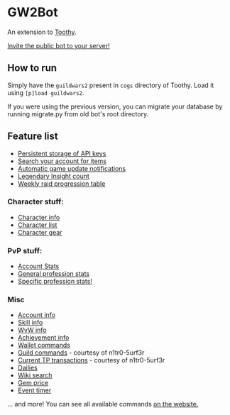 # GW2Bot

An extension to [Toothy](https://github.com/Maselkov/Toothy).

[Invite the public bot to your server!](https://discordapp.com/oauth2/authorize?client_id=310050883100737536&scope=bot&permissions=27648)
## How to run

Simply have the `guildwars2` present in `cogs` directory of Toothy. Load it using `[p]load guildwars2`.

If you were using the previous version, you can migrate your database by running migrate.py from old bot's root directory.

## Feature list

* [Persistent storage of API keys](https://i.imgur.com/m82tUfW.png)
* [Search your account for items](https://i.imgur.com/xt1K62h.png)
* [Automatic game update notifications](https://i.imgur.com/Knq0KYd.png)
* [Legendary Insight count](https://i.imgur.com/XCPA4F4.png)
* [Weekly raid progression table](https://i.imgur.com/JLXRcfe.png)

### Character stuff:

* [Character info](https://i.imgur.com/V2H4xKb.png)
* [Character list](https://i.imgur.com/jjR5rk9.png)
* [Character gear](https://i.imgur.com/ebRQAVy.png)

### PvP stuff:

* [Account Stats](https://i.imgur.com/GYouG2j.png)
* [General profession stats](https://i.imgur.com/sptENJA.png)
* [Specific profession stats!](https://i.imgur.com/NQwM9Sx.png)

### Misc

* [Account info](https://i.imgur.com/FXev4g6.png)
* [Skill info](https://i.imgur.com/Qp7H3KO.png)
* [WvW info](https://i.imgur.com/vCetQbN.png)
* [Achievement info](https://i.imgur.com/EZWaLDZ.png)
* [Wallet commands](https://i.imgur.com/qbxsbHQ.png)
* [Guild commands](https://i.imgur.com/qBBG8CF.png) - courtesy of n1tr0-5urf3r
* [Current TP transactions](https://i.imgur.com/UXD6MEf.png) - courtesy of n1tr0-5urf3r
* [Dailies](https://i.imgur.com/RTc0NAa.png)
* [Wiki search](https://i.imgur.com/Uc7j0eb.png)
* [Gem price](https://i.imgur.com/3oWPYOX.png)
* [Event timer](https://i.imgur.com/h4xrOAE.png)

... and more! You can see all available commands [on the website.](https://gw2bot.info/commands)
